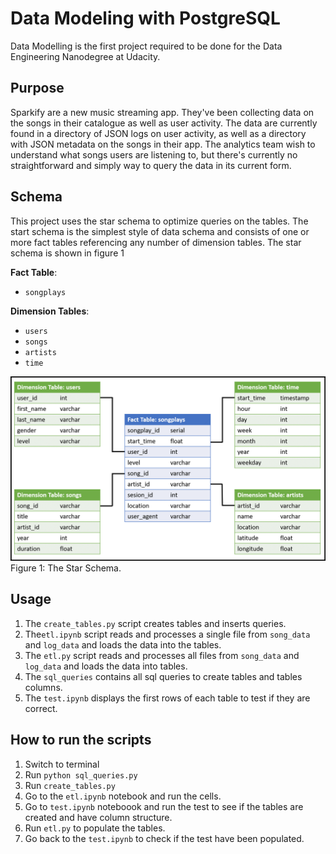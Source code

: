 # Data Modeling with PostgreSQL

Data Modelling is the first project required to be done for the Data Engineering Nanodegree at Udacity.

## Purpose

Sparkify are a new music streaming app. They've been collecting data on the songs in their catalogue as well as user activity. The data are currently found in a directory of JSON logs on user activity, as well as a directory with JSON metadata on the songs in their app. The analytics team wish to understand what songs users are listening to, but there's currently no straightforward and simply way to query the data in its current form.

## Schema
This project uses the star schema to optimize queries on the tables. The start schema is the simplest style of data schema and consists of one or more fact tables referencing any number of dimension tables. The star schema is shown in figure 1

**Fact Table**:
* `songplays`

**Dimension Tables**:
* `users`
* `songs`
* `artists`
* `time`

![StarSchema](./images/star.png#center) 
Figure 1: The Star Schema.
      
## Usage

1. The `create_tables.py` script creates tables and inserts queries.
2. The`etl.ipynb` script reads and processes a single file  from `song_data` and `log_data` and loads the data into the tables.
3. The `etl.py` script reads and processes all files from `song_data` and `log_data` and loads the data into tables.
4. The `sql_queries` contains all sql queries to create tables and tables columns.
5. The `test.ipynb` displays the first rows of each table to test if they are correct.

## How to run the scripts

   1. Switch to terminal
   2. Run `python sql_queries.py`
   3. Run `create_tables.py`
   4. Go to the `etl.ipynb` notebook and run the cells.
   5. Go to `test.ipynb` noteboook and run the test to see if the tables are created and have column structure.
   6. Run `etl.py` to populate the tables.
   7. Go back to the `test.ipynb` to check if the test have been populated.


